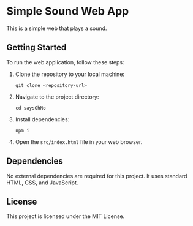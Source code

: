 # Simple Sound Web App

This is a simple web that plays a sound.


## Getting Started

To run the web application, follow these steps:

1. Clone the repository to your local machine:
   ```
   git clone <repository-url>
   ```

2. Navigate to the project directory:
   ```
   cd saysOhNo
   ```

3. Install dependencies:
   ```
   npm i
   ```

4. Open the `src/index.html` file in your web browser.

## Dependencies

No external dependencies are required for this project. It uses standard HTML, CSS, and JavaScript.

## License

This project is licensed under the MIT License.